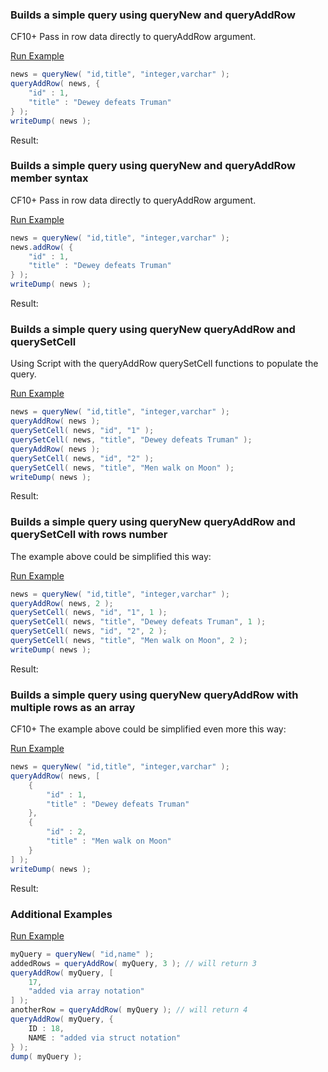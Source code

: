 ### Builds a simple query using queryNew and queryAddRow

CF10+ Pass in row data directly to queryAddRow argument.

<a href="https://try.boxlang.io/?code=eJwljLEKAjEQRGvzFctWCtvYKhbC1RbiDwQzasCLurcxHOK%2Fu%2Bd1M8N7U9AG2tGrQscD2pI4J7Fsd7B4LoYrVN5Rz7eoTKtt%2BKP7lI4Pp4vrQp%2BwcI1pQ2vxOOveuEPDSAkXRBvopLWPhcN3ummaDV3tn%2FPJNP0AXTYr0A%3D%3D" target="_blank">Run Example</a>

```java
news = queryNew( "id,title", "integer,varchar" );
queryAddRow( news, {
	"id" : 1,
	"title" : "Dewey defeats Truman"
} );
writeDump( news );

```

Result: 

### Builds a simple query using queryNew and queryAddRow member syntax

CF10+ Pass in row data directly to queryAddRow argument.

<a href="https://try.boxlang.io/?code=eJwljMEKwjAQRM%2FmK5Y9VQiCV8Vbzx6kPxCaUQM26nZjKMV%2Fd4O3mWHey6gznehdIMsZtSNO0WvSB9hbzoobxH%2BCjPcgTNujy0bsQoyXp71XtzGA6UB7b%2FEPWuMeFQtFXBF0pkHKFDK7bxNUSYq%2BTK%2BOmqtNPzgHKZw%3D" target="_blank">Run Example</a>

```java
news = queryNew( "id,title", "integer,varchar" );
news.addRow( {
	"id" : 1,
	"title" : "Dewey defeats Truman"
} );
writeDump( news );

```

Result: 

### Builds a simple query using queryNew queryAddRow and querySetCell

Using Script with the queryAddRow querySetCell functions to populate the query.

<a href="https://try.boxlang.io/?code=eJydjTEKAjEURHtP8UmlkEZbsRC3XQv1AsGMGswm698fw97ejYtaCWI3DG%2FmBeSOVnRL4H6LPCXlrBYnHkoPOQjOYH03fLwYVjRbTp7o2tpdHOhQ5q9yD9nA%2B7Eta1s%2B5uor8PZUyOjJ4gQjHR04NSb8JVv8IKsRKBt%2FpRiojnEUZXaCKjXtR%2FMADRpalA%3D%3D" target="_blank">Run Example</a>

```java
news = queryNew( "id,title", "integer,varchar" );
queryAddRow( news );
querySetCell( news, "id", "1" );
querySetCell( news, "title", "Dewey defeats Truman" );
queryAddRow( news );
querySetCell( news, "id", "2" );
querySetCell( news, "title", "Men walk on Moon" );
writeDump( news );

```

Result: 

### Builds a simple query using queryNew queryAddRow and querySetCell with rows number

The example above could be simplified this way:

<a href="https://try.boxlang.io/?code=eJx9jjEOwjAMRXdOYWUCKUu7IgZE1zIAF4jIByJSB9KEqLcnpWo2uliW%2Fd%2BzGamnHb0j%2FHBEWpMwWgYTLITMPQfc4eVH%2BetDeUGb7eoX3Wt9cjnNGZdUl%2FkZ4QBr50WWjZoql%2BpvplxrkDCQxg0q9HTxsVO8SE72Wix9UOwtmJKyT3JMrXM8U8mbgCZ2rwkZR1%2BrXFX%2B" target="_blank">Run Example</a>

```java
news = queryNew( "id,title", "integer,varchar" );
queryAddRow( news, 2 );
querySetCell( news, "id", "1", 1 );
querySetCell( news, "title", "Dewey defeats Truman", 1 );
querySetCell( news, "id", "2", 2 );
querySetCell( news, "title", "Men walk on Moon", 2 );
writeDump( news );

```

Result: 

### Builds a simple query using queryNew queryAddRow with multiple rows as an array

CF10+ The example above could be simplified even more this way:

<a href="https://try.boxlang.io/?code=eJxdjrEOwjAMROfkK6xMIHmBEcSA1LUMiA0xRMRAReuAmxBViH8naSfYzqd7vmNKPWzgGUmGHaUZmMZhaEJLBrPmQFcSfFk536wYmK%2F1GN06t%2Fc5zRlHOGr11kpl1MAKFlj09COfpqJEAzi6kA09HCR2lo1WH%2Fyhln9UTQzJtnfwDLX3I6FPZUCSJlAVu8dUX6wvBTs49A%3D%3D" target="_blank">Run Example</a>

```java
news = queryNew( "id,title", "integer,varchar" );
queryAddRow( news, [
	{
		"id" : 1,
		"title" : "Dewey defeats Truman"
	},
	{
		"id" : 2,
		"title" : "Men walk on Moon"
	}
] );
writeDump( news );

```

Result: 

### Additional Examples

<a href="https://try.boxlang.io/?code=eJx1jjELwjAUhOfmVxyZKhRKqaAoDgUdHCzoKg7BBAw0qb4mliL%2Bd9OK0KFO7w7u3nemO3pFHTZ49LdUbQyuZWKFURyzNRNSKnmq2%2BYXKWRvY5hvM0EeYkhTtLqqQMp5ssjZdPbMomyRsIgPb%2FHUAoJIdLC1E07XlrPLQA3%2BpiiU%2F2AnmPM%2FzBeL9luskC0DuCwOu6BH%2FMaRv7rRgHc%2FQHpzH8PYBygtXwc%3D" target="_blank">Run Example</a>

```java
myQuery = queryNew( "id,name" );
addedRows = queryAddRow( myQuery, 3 ); // will return 3
queryAddRow( myQuery, [
	17,
	"added via array notation"
] );
anotherRow = queryAddRow( myQuery ); // will return 4
queryAddRow( myQuery, {
	ID : 18,
	NAME : "added via struct notation"
} );
dump( myQuery );

```


